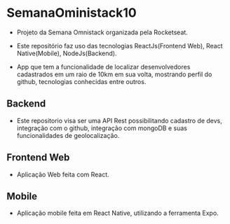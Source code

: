 # SemanaOministack10

- Projeto da Semana Omnistack organizada pela Rocketseat. 

- Este repositório faz uso das tecnologias ReactJs(Frontend Web), React Native(Mobile), NodeJs(Backend).

- App que tem a funcionalidade de localizar desenvolvedores cadastrados em um raio de 10km em sua volta, mostrando perfil do github, tecnologias conhecidas entre outros.

## Backend

- Este repositorio visa ser uma API Rest possibilitando cadastro de devs, integração com o github, integração com mongoDB e suas funcionalidades de geolocalização.

## Frontend Web

- Aplicação Web feita com React.

## Mobile

- Aplicação mobile feita em React Native, utilizando a ferramenta Expo.